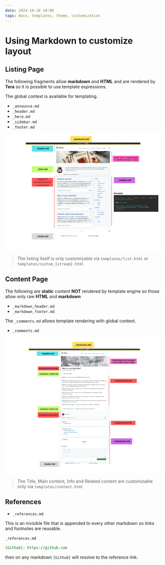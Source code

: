 ```yaml
---
date: 2024-10-18 10:00
tags: docs, templates, theme, customization
---
```


# Using Markdown to customize layout

## Listing Page

The following fragments allow **markdown** and **HTML** and are rendered by **Tera** so it is possible to use template expressions.

The global context is available for templating.

- `_announce.md`
- `_header.md`
- `_hero.md`
- `_sidebar.md`
- `_footer.md`

![listing](media/fragments_index.png)

> The listing itself is only customizable via `templates/list.html` or `templates/custom_{stream}.html`

## Content Page

The following are **static** content **NOT** rendered by template engine so
those allow only raw **HTML** and **markdown**

- `_markdown_header.md`
- `_markdown_footer.md`

The `_comments.md` allows template rendering with global context.

- `_comments.md`

![listing](media/fragments_content.png)


> The Title, Main content, Info and Related content are customizable only via
> `templates/content.html`

## References

- `_references.md`

This is an invisible file that is appended to every other markdown so links
and footnotes are reusable.

`_references.md`
```markdown
[Github]: https://github.com
```

then on any markdown `[Github]` will resolve to the reference link.